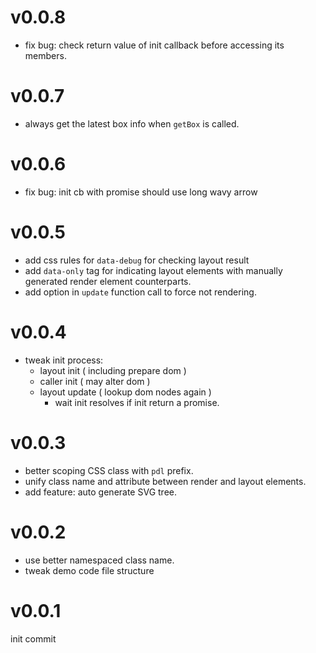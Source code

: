 # v0.0.8

 - fix bug: check return value of init callback before accessing its members.


# v0.0.7

 - always get the latest box info when `getBox` is called.


# v0.0.6

 - fix bug: init cb with promise should use long wavy arrow 


# v0.0.5

 - add css rules for `data-debug` for checking layout result
 - add `data-only` tag for indicating layout elements with manually generated render element counterparts.
 - add option in `update` function call to force not rendering.


# v0.0.4

 - tweak init process:
   - layout init ( including prepare dom ) 
   - caller init ( may alter dom )
   - layout update ( lookup dom nodes again )
     - wait init resolves if init return a promise.


# v0.0.3

 - better scoping CSS class with `pdl` prefix. 
 - unify class name and attribute between render and layout elements.
 - add feature: auto generate SVG tree.


# v0.0.2

 - use better namespaced class name.
 - tweak demo code file structure


# v0.0.1

init commit
